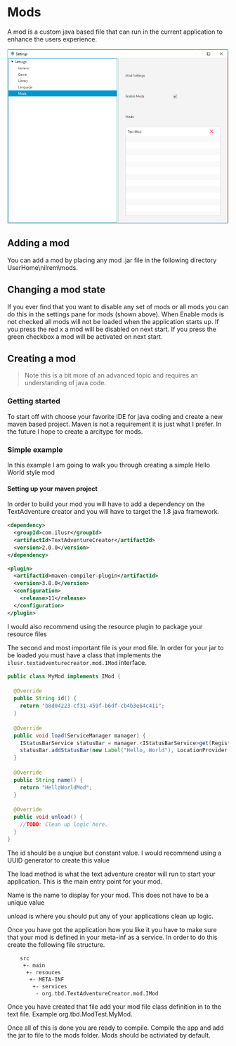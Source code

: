 # Mods

A mod is a custom java based file that can run in the current application to enhance the users experience.

![Mod Settings](./image/modsettings.png)

## Adding a mod

You can add a mod by placing any mod .jar file in the following directory UserHome\nilrem\mods.

## Changing a mod state

If you ever find that you want to disable any set of mods or all mods you can do this in the settings pane for mods (shown above). When Enable mods is not checked all mods will not be loaded when the application starts up. If you press the red x a mod will be disabled on next start. If you press the green checkbox a mod will be activated on next start.

## Creating a mod

> Note this is a bit more of an advanced topic and requires an understanding of java code.

### Getting started

To start off with choose your favorite IDE for java coding and create a new maven based project. Maven is not a requirement it is just what I prefer. In the future I hope to create a arcitype for mods.

### Simple example

In this example I am going to walk you through creating a simple Hello World style mod

#### Setting up your maven project

In order to build your mod you will have to add a dependency on the TextAdventure creator and you will have to target the 1.8 java framework.

```xml
<dependency>
  <groupId>com.ilusr</groupId>
  <artifactId>TextAdventureCreator</artifactId>
  <version>2.0.0</version>
</dependency>
```

```xml
<plugin>
  <artifactId>maven-compiler-plugin</artifactId>
  <version>3.8.0</version>
  <configuration>
    <release>11</release>
  </configuration>
</plugin>
```

I would also recommend using the resource plugin to package your resource files

The second and most important file is your mod file. In order for your jar to be loaded you must have a class that implements the `ilusr.textadventurecreator.mod.IMod` interface.

```java
public class MyMod implements IMod {

  @Override
  public String id() {
    return "b8d04223-cf31-459f-b6df-cb4b3e64c411";
  }

  @Override
  public void load(ServiceManager manager) {
    IStatusBarService statusBar = manager.<IStatusBarService>get(RegisteredServices.StatusBarService);
    statusBar.addStatusBar(new Label("Hello, World"), LocationProvider.last());
  }

  @Override
  public String name() {
    return "HelloWorldMod";
  }

  @Override
  public void unload() {
    //TODO: Clean up logic here.
  }
}
```

The id should be a unqiue but constant value. I would recommend using a UUID generator to create this value

The load method is what the text adventure creator will run to start your application. This is the main entry point for your mod.

Name is the name to display for your mod. This does not have to be a unique value

unload is where you should put any of your applications clean up logic.

Once you have got the application how you like it you have to make sure that your mod is defined in your meta-inf as a service. In order to do this create the following file structure.

        src
         +- main
          +- resouces
           +- META-INF
            +- services
             - org.tbd.TextAdventureCreator.mod.IMod

Once you have created that file add your mod file class definition in to the text file. Example org.tbd.ModTest.MyMod.

Once all of this is done you are ready to compile. Compile the app and add the jar to file to the mods folder. Mods should be activiated by default.